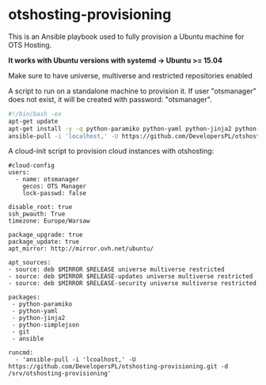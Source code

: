 otshosting-provisioning
=======================
This is an Ansible playbook used to fully provision a Ubuntu machine for OTS Hosting.

__It works with Ubuntu versions with systemd -> Ubuntu >= 15.04__

Make sure to have universe, multiverse and restricted repositories enabled

A script to run on a standalone machine to provision it. If user "otsmanager" does not exist, it will be created with password: "otsmanager".
```bash
#!/bin/bash -ex
apt-get update
apt-get install -y -q python-paramiko python-yaml python-jinja2 python-simplejson git-core ansible
ansible-pull -i 'localhost,' -U https://github.com/DevelopersPL/otshosting-provisioning.git -d /srv/otshosting-provisioning
```

A cloud-init script to provision cloud instances with otshosting:
```
#cloud-config
users:
  - name: otsmanager
    gecos: OTS Manager
    lock-passwd: false
    
disable_root: true
ssh_pwauth: True
timezone: Europe/Warsaw

package_upgrade: true
package_update: true
apt_mirror: http://mirror.ovh.net/ubuntu/

apt_sources:
- source: deb $MIRROR $RELEASE universe multiverse restricted
- source: deb $MIRROR $RELEASE-updates universe multiverse restricted
- source: deb $MIRROR $RELEASE-security universe multiverse restricted

packages:
 - python-paramiko
 - python-yaml
 - python-jinja2
 - python-simplejson
 - git
 - ansible
 
runcmd:
  - 'ansible-pull -i 'lcoalhost,' -U https://github.com/DevelopersPL/otshosting-provisioning.git -d /srv/otshosting-provisioning'

```
